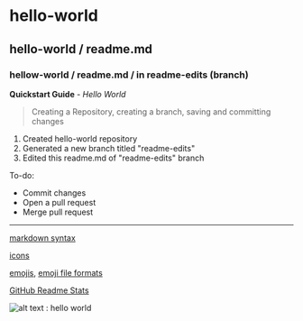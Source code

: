 # hello-world
## hello-world / readme.md
### hellow-world / readme.md / in readme-edits (branch)

**Quickstart Guide** - *Hello World*
> Creating a Repository, creating a branch, saving and committing changes
1. Created hello-world repository
2. Generated a new branch titled "readme-edits"
3. Edited this readme.md of "readme-edits" branch

To-do:
- Commit changes
- Open a pull request
- Merge pull request

---
[markdown syntax](https://www.markdownguide.org/cheat-sheet/#basic-syntax)

[icons](https://simpleicons.org/)

[emojis](https://emojipedia.org/emoji/), [emoji file formats](https://www.fileformat.info/info/emoji/list.htm)

[GitHub Readme Stats](https://github.com/anuraghazra/github-readme-stats)

![alt text : hello world](https://www.photos-public-domain.com/wp-content/uploads/2018/05/hello-world-768x512.jpg)
